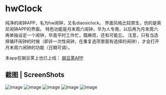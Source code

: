 # hwClock

纯净的闹钟APP，名为hw闹钟，又名diaosiclock。
界面风格比较原生，仿的是索尼闹钟APP的界面。
特色功能是月末周六闹钟，华为人专用，以后再为月末周六再单独设定一个闹钟，毕竟平时工作忙，既麻烦，还有可能忘。
注意，只有当选择循环闹钟的时候（即非一次性闹钟，在重复选项里面有选择的闹钟），才会打开月末周六闹钟的功能（日期可调）。

本app在豌豆荚上也已上线：
[豌豆荚APP](http://www.wandoujia.com/apps/com.hw.diaosiclock)

## 截图 | ScreenShots
![image](https://github.com/hwmagicok/hwClock/raw/master/preview_pic/hwclock1.jpg)
![image](https://github.com/hwmagicok/hwClock/raw/master/preview_pic/hwclock2.jpg)
![image](https://github.com/hwmagicok/hwClock/raw/master/preview_pic/hwclock3.jpg)
![image](https://github.com/hwmagicok/hwClock/raw/master/preview_pic/hwclock4.jpg)
![image](https://github.com/hwmagicok/hwClock/raw/master/preview_pic/hwclock5.jpg)
